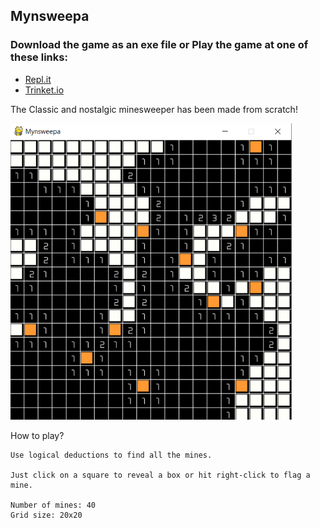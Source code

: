 ## Mynsweepa

### Download the game as an exe file or Play the game at one of these links:

- [Repl.it](https://repl.it/@akylus/mynsweepa)
- [Trinket.io](https://myn-working--akylus.repl.co/)

The Classic and nostalgic minesweeper has been made from scratch!

<img src="mynsweepa.png" alt="drawing" width="450"/>

How to play?
```
Use logical deductions to find all the mines.

Just click on a square to reveal a box or hit right-click to flag a mine.

Number of mines: 40
Grid size: 20x20
```
